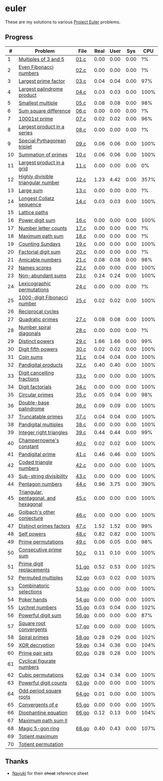 # euler

These are my solutions to various [Project Euler](http://projecteuler.net) problems.


## Progress
&#35; | Problem | File | Real | User | Sys | CPU
----- | --------| ---- | ---- | ---- | --- | ---
1 | [Multiples of 3 and 5](https://projecteuler.net/problem=1) | [01.c](https://github.com/serope/euler/blob/master/c/01.c) | 0.00 | 0.00 | 0.00 | ?%
2 | [Even Fibonacci numbers](https://projecteuler.net/problem=2) | [02.c](https://github.com/serope/euler/blob/master/c/02.c) | 0.00 | 0.00 | 0.00 | ?%
3 | [Largest prime factor](https://projecteuler.net/problem=3) | [03.c](https://github.com/serope/euler/blob/master/c/03.c) | 0.04 | 0.04 | 0.00 | 97%
4 | [Largest palindrome product](https://projecteuler.net/problem=4) | [04.c](https://github.com/serope/euler/blob/master/c/04.c) | 0.03 | 0.03 | 0.00 | 100%
5 | [Smallest multiple](https://projecteuler.net/problem=5) | [05.c](https://github.com/serope/euler/blob/master/c/05.c) | 0.08 | 0.08 | 0.00 | 98%
6 | [Sum square difference](https://projecteuler.net/problem=6) | [06.c](https://github.com/serope/euler/blob/master/c/06.c) | 0.00 | 0.00 | 0.00 | ?%
7 | [10001st prime](https://projecteuler.net/problem=7) | [07.c](https://github.com/serope/euler/blob/master/c/07.c) | 0.02 | 0.02 | 0.00 | 96%
8 | [Largest product in a series](https://projecteuler.net/problem=8) | [08.c](https://github.com/serope/euler/blob/master/c/08.c) | 0.00 | 0.00 | 0.00 | ?%
9 | [Special Pythagorean triplet](https://projecteuler.net/problem=9) | [09.c](https://github.com/serope/euler/blob/master/c/09.c) | 0.06 | 0.06 | 0.00 | 100%
10 | [Summation of primes](https://projecteuler.net/problem=10) | [10.c](https://github.com/serope/euler/blob/master/c/10.c) | 0.06 | 0.06 | 0.00 | 100%
11 | [Largest product in a grid](https://projecteuler.net/problem=11) | [11.c](https://github.com/serope/euler/blob/master/c/11.c) | 0.00 | 0.00 | 0.00 | 0%
12 | [Highly divisible triangular number](https://projecteuler.net/problem=12) | [12.c](https://github.com/serope/euler/blob/master/c/12.c) | 1.23 | 4.42 | 0.00 | 357%
13 | [Large sum](https://projecteuler.net/problem=13) | [13.c](https://github.com/serope/euler/blob/master/c/13.c) | 0.00 | 0.00 | 0.00 | ?%
14 | [Longest Collatz sequence](https://projecteuler.net/problem=14) | [14.c](https://github.com/serope/euler/blob/master/c/14.c) | 0.03 | 0.03 | 0.00 | 100%
15 | [Lattice paths](https://projecteuler.net/problem=15) | | | | | |
16 | [Power digit sum](https://projecteuler.net/problem=16) | [16.c](https://github.com/serope/euler/blob/master/c/16.c) | 0.00 | 0.00 | 0.00 | 100%
17 | [Number letter counts](https://projecteuler.net/problem=17) | [17.c](https://github.com/serope/euler/blob/master/c/17.c) | 0.00 | 0.00 | 0.00 | ?%
18 | [Maximum path sum ](https://projecteuler.net/problem=18) | [18.c](https://github.com/serope/euler/blob/master/c/18.c) | 0.00 | 0.00 | 0.00 | ?%
19 | [Counting Sundays](https://projecteuler.net/problem=19) | [19.c](https://github.com/serope/euler/blob/master/c/19.c) | 0.00 | 0.00 | 0.00 | 100%
20 | [Factorial digit sum](https://projecteuler.net/problem=20) | [20.c](https://github.com/serope/euler/blob/master/c/20.c) | 0.00 | 0.00 | 0.00 | ?%
21 | [Amicable numbers](https://projecteuler.net/problem=21) | [21.c](https://github.com/serope/euler/blob/master/c/21.c) | 0.08 | 0.08 | 0.00 | 98%
22 | [Names scores](https://projecteuler.net/problem=22) | [22.c](https://github.com/serope/euler/blob/master/c/22.c) | 0.00 | 0.00 | 0.00 | 100%
23 | [Non-abundant sums](https://projecteuler.net/problem=23) | [23.c](https://github.com/serope/euler/blob/master/c/23.c) | 0.24 | 0.24 | 0.00 | 100%
24 | [Lexicographic permutations](https://projecteuler.net/problem=24) | [24.c](https://github.com/serope/euler/blob/master/c/24.c) | 0.00 | 0.00 | 0.00 | ?%
25 | [1000-digit Fibonacci number](https://projecteuler.net/problem=25) | [25.c](https://github.com/serope/euler/blob/master/c/25.c) | 0.02 | 0.02 | 0.00 | 100%
26 | [Reciprocal cycles](https://projecteuler.net/problem=26) | | | | | |
27 | [Quadratic primes](https://projecteuler.net/problem=27) | [27.c](https://github.com/serope/euler/blob/master/c/27.c) | 0.08 | 0.08 | 0.00 | 100%
28 | [Number spiral diagonals](https://projecteuler.net/problem=28) | [28.c](https://github.com/serope/euler/blob/master/c/28.c) | 0.00 | 0.00 | 0.00 | ?%
29 | [Distinct powers](https://projecteuler.net/problem=29) | [29.c](https://github.com/serope/euler/blob/master/c/29.c) | 1.66 | 1.66 | 0.00 | 99%
30 | [Digit fifth powers](https://projecteuler.net/problem=30) | [30.c](https://github.com/serope/euler/blob/master/c/30.c) | 0.02 | 0.02 | 0.00 | 100%
31 | [Coin sums](https://projecteuler.net/problem=31) | [31.c](https://github.com/serope/euler/blob/master/c/31.c) | 0.04 | 0.04 | 0.00 | 100%
32 | [Pandigital products](https://projecteuler.net/problem=32) | [32.c](https://github.com/serope/euler/blob/master/c/32.c) | 0.40 | 0.40 | 0.00 | 100%
33 | [Digit cancelling fractions](https://projecteuler.net/problem=33) | [33.c](https://github.com/serope/euler/blob/master/c/33.c) | 0.00 | 0.00 | 0.00 | 100%
34 | [Digit factorials](https://projecteuler.net/problem=34) | [34.c](https://github.com/serope/euler/blob/master/c/34.c) | 0.00 | 0.00 | 0.00 | 100%
35 | [Circular primes](https://projecteuler.net/problem=35) | [35.c](https://github.com/serope/euler/blob/master/c/35.c) | 0.05 | 0.04 | 0.00 | 98%
36 | [Double-base palindrome](https://projecteuler.net/problem=36) | [36.c](https://github.com/serope/euler/blob/master/c/36.c) | 0.09 | 0.09 | 0.00 | 100%
37 | [Truncatable primes](https://projecteuler.net/problem=37) | [37.c](https://github.com/serope/euler/blob/master/c/37.c) | 0.04 | 0.04 | 0.00 | 100%
38 | [Pandigital multiples](https://projecteuler.net/problem=38) | [38.c](https://github.com/serope/euler/blob/master/c/38.c) | 0.00 | 0.00 | 0.00 | 100%
39 | [Integer right triangles](https://projecteuler.net/problem=39) | [39.c](https://github.com/serope/euler/blob/master/c/39.c) | 0.44 | 0.44 | 0.00 | 99%
40 | [Champernowne's constant](https://projecteuler.net/problem=40) | [40.c](https://github.com/serope/euler/blob/master/c/40.c) | 0.02 | 0.02 | 0.00 | 100%
41 | [Pandigital prime](https://projecteuler.net/problem=41) | [41.c](https://github.com/serope/euler/blob/master/c/41.c) | 0.46 | 0.46 | 0.00 | 100%
42 | [Coded triangle numbers](https://projecteuler.net/problem=42) | [42.c](https://github.com/serope/euler/blob/master/c/42.c) | 0.00 | 0.00 | 0.00 | 100%
43 | [Sub-string divisibility](https://projecteuler.net/problem=43) | [43.c](https://github.com/serope/euler/blob/master/c/43.c) | 0.00 | 0.00 | 0.00 | 100%
44 | [Pentagon numbers](https://projecteuler.net/problem=44) | [44.c](https://github.com/serope/euler/blob/master/c/44.c) | 0.96 | 3.75 | 0.00 | 390%
45 | [Triangular, pentagonal, and hexagonal](https://projecteuler.net/problem=45) | [45.c](https://github.com/serope/euler/blob/master/c/45.c) | 0.00 | 0.00 | 0.00 | 100%
46 | [Golbach's other conjecture](https://projecteuler.net/problem=46) | [46.c](https://github.com/serope/euler/blob/master/c/46.c) | 0.00 | 0.00 | 0.00 | 100%
47 | [Distinct primes factors](https://projecteuler.net/problem=47) | [47.c](https://github.com/serope/euler/blob/master/c/47.c) | 1.52 | 1.52 | 0.00 | 99%
48 | [Self powers](https://projecteuler.net/problem=48) | [48.c](https://github.com/serope/euler/blob/master/c/48.c) | 0.82 | 0.82 | 0.00 | 100%
49 | [Prime permutations](https://projecteuler.net/problem=49) | [49.c](https://github.com/serope/euler/blob/master/c/49.c) | 0.06 | 0.05 | 0.00 | 98%
50 | [Consecutive prime sum](https://projecteuler.net/problem=50) | [50.c](https://github.com/serope/euler/blob/master/c/50.c) | 0.11 | 0.10 | 0.00 | 100%
51 | [Prime digit replacements](https://projecteuler.net/problem=51) | [51.go](https://github.com/serope/euler/blob/master/go/51.go) | 0.52 | 0.53 | 0.00 | 102%
52 | [Permuted multiples](https://projecteuler.net/problem=52) | [52.go](https://github.com/serope/euler/blob/master/go/52.go) | 0.03 | 0.02 | 0.00 | 103%
53 | [Combinatoric selections](https://projecteuler.net/problem=53) | [53.go](https://github.com/serope/euler/blob/master/go/53.go) | 0.00 | 0.00 | 0.00 | 100%
54 | [Poker hands](https://projecteuler.net/problem=54) | [54.go](https://github.com/serope/euler/blob/master/go/54.go) | 0.00 | 0.00 | 0.00 | 100%
55 | [Lychrel numbers](https://projecteuler.net/problem=55) | [55.go](https://github.com/serope/euler/blob/master/go/55.go) | 0.03 | 0.04 | 0.00 | 102%
56 | [Powerful digit sum](https://projecteuler.net/problem=56) | [56.go](https://github.com/serope/euler/blob/master/go/56.go) | 0.00 | 0.00 | 0.00 | 87%
57 | [Square root convergents](https://projecteuler.net/problem=57) | [57.go](https://github.com/serope/euler/blob/master/go/57.go) | 0.00 | 0.00 | 0.00 | 100%
58 | [Spiral primes](https://projecteuler.net/problem=58) | [58.go](https://github.com/serope/euler/blob/master/go/58.go) | 0.28 | 0.29 | 0.00 | 102%
59 | [XOR decryption](https://projecteuler.net/problem=59) | [59.go](https://github.com/serope/euler/blob/master/go/59.go) | 0.34 | 0.36 | 0.00 | 104%
60 | [Prime pair sets](https://projecteuler.net/problem=60) | [60.go](https://github.com/serope/euler/blob/master/go/60.go) | 0.28 | 0.28 | 0.00 | 100%
61 | [Cyclical figurate numbers](https://projecteuler.net/problem=61) | | | | | |
62 | [Cubic permutations](https://projecteuler.net/problem=62) | [62.go](https://github.com/serope/euler/blob/master/go/62.go) | 0.34 | 0.34 | 0.00 | 100%
63 | [Powerful digit counts](https://projecteuler.net/problem=63) | [63.go](https://github.com/serope/euler/blob/master/go/63.go) | 0.00 | 0.00 | 0.00 | 100%
64 | [Odd period square roots](https://projecteuler.net/problem=64) | [64.go](https://github.com/serope/euler/blob/master/go/64.go) | 0.01 | 0.00 | 0.00 | 100%
65 | [Convergents of *e*](https://projecteuler.net/problem=65) | [65.go](https://github.com/serope/euler/blob/master/go/65.go) | 0.00 | 0.00 | 0.00 | 100%
66 | [Diophantine equation](https://projecteuler.net/problem=66) | [66.go](https://github.com/serope/euler/blob/master/go/66.go) | 0.12 | 0.13 | 0.00 | 104%
67 | [Maximum path sum II](https://projecteuler.net/problem=67) | | | | | |
68 | [Magic 5-gon ring](https://projecteuler.net/problem=68) | [68.go](https://github.com/serope/euler/blob/master/go/68.go) | 0.40 | 0.43 | 0.00 | 107%
69 | [Totient maximum](https://projecteuler.net/problem=69) | | | | | |
70 | [Totient permutation](https://projecteuler.net/problem=70) | | | | | |


## Thanks
* [Nayuki](https://github.com/nayuki/Project-Euler-solutions/blob/master/Answers.txt) for their ~~cheat~~ reference sheet

